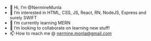 - 👋 Hi, I’m @NermineMunla
- 👀 I’m interested in HTML, CSS, JS, React, RN, NodeJS, Express and surely SWIFT
- 🌱 I’m currently learning MERN
- 💞️ I’m looking to collaborate on learning new stuff!
- 📫 How to reach me @ nermine.monla@gmail.com

<!---
NermineMunla/NermineMunla is a ✨ special ✨ repository because its `README.md` (this file) appears on your GitHub profile.
You can click the Preview link to take a look at your changes.
--->
